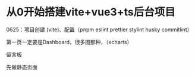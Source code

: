 # 从0开始搭建vite+vue3+ts后台项目

0625：项目创建 (vite)、配置（pnpm eslint prettier stylint husky commitlint）



第一页一定要是Dashboard，很多图那种，（echarts）

留言板





先做静态页面